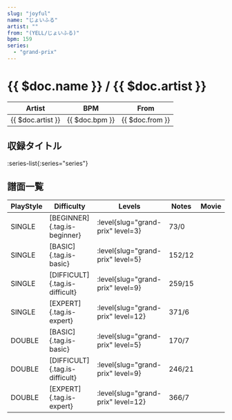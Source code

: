 ```yaml
---
slug: "joyful"
name: "じょいふる"
artist: ""
from: "(YELL/じょいふる)"
bpm: 159
series:
  - "grand-prix"
---
```


# {{ $doc.name }} / {{ $doc.artist }}

|Artist|BPM|From|
|------|---|----|
|{{ $doc.artist }}|{{ $doc.bpm }}|{{ $doc.from }}|

## 収録タイトル

:series-list{:series="series"}

## 譜面一覧

|PlayStyle|Difficulty|Levels|Notes|Movie|
|---------|----------|------|-----|-----|
|SINGLE|[BEGINNER]{.tag.is-beginner}|<div class="field is-grouped is-grouped-multiline"> :level{slug="grand-prix" level=3}</div>|73/0||
|SINGLE|[BASIC]{.tag.is-basic}|<div class="field is-grouped is-grouped-multiline"> :level{slug="grand-prix" level=5}</div>|152/12||
|SINGLE|[DIFFICULT]{.tag.is-difficult}|<div class="field is-grouped is-grouped-multiline"> :level{slug="grand-prix" level=9}</div>|259/15||
|SINGLE|[EXPERT]{.tag.is-expert}|<div class="field is-grouped is-grouped-multiline"> :level{slug="grand-prix" level=12}</div>|371/6||
|DOUBLE|[BASIC]{.tag.is-basic}|<div class="field is-grouped is-grouped-multiline"> :level{slug="grand-prix" level=5}</div>|170/7||
|DOUBLE|[DIFFICULT]{.tag.is-difficult}|<div class="field is-grouped is-grouped-multiline"> :level{slug="grand-prix" level=9}</div>|246/21||
|DOUBLE|[EXPERT]{.tag.is-expert}|<div class="field is-grouped is-grouped-multiline"> :level{slug="grand-prix" level=12}</div>|366/7||
